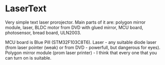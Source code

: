 # LaserText
Very simple text laser prorojector.
Main parts of it are: polygon mirror module, laser, BLDC motor from DVD with glued mirror, MCU board, photosensor, bread board, ULN2003.

MCU board is Blue Pill (STM32F103C8T6).
Laser - any suitable diode laser (from laser pointer (weak) or from DVD - powerfull, but dangerous for eyes).
Polygon mirror module (prom laser printer) - I think that every one that you can turn on is suitable.
